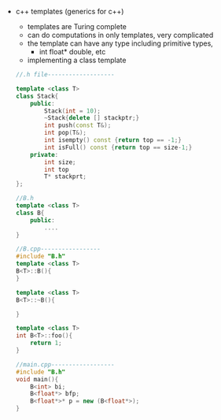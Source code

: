 - c++ templates (generics for c++)
	- templates are Turing complete
	- can do computations in only templates, very complicated
	- the template can have any type including primitive types, 
		- int float* double, etc
	- implementing a class template
	```cpp
	//.h file-------------------
	
	template <class T> 
	class Stack{
		public:
			Stack(int = 10);
			~Stack{delete [] stackptr;}
			int push(const T&);
			int pop(T&);
			int isempty() const {return top == -1;}
			int isFull() const {return top == size-1;}
		private:
			int size;
			int top
			T* stackprt;
	};
	```
	
	```cpp
	//B.h
	template <class T>
	class B{
		public:
			....
	}
	
	//B.cpp-----------------
	#include "B.h"
	template <class T>
	B<T>::B(){
	}
	
	template <class T>
	B<T>::~B(){
	
	}
	
	template <class T>
	int B<T>::foo(){
		return 1;
	}
	
	//main.cpp------------------
	#include "B.h"
	void main(){
		B<int> bi;
		B<float*> bfp;
		B<float*>* p = new (B<float*>);
	}